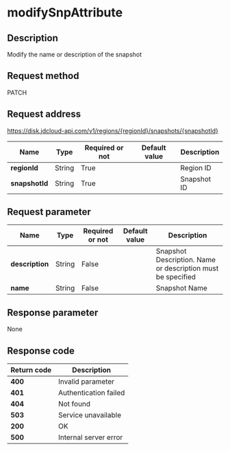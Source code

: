 # modifySnpAttribute


## Description
Modify the name or description of the snapshot

## Request method
PATCH

## Request address
https://disk.jdcloud-api.com/v1/regions/{regionId}/snapshots/{snapshotId}

|Name|Type|Required or not|Default value|Description|
|---|---|---|---|---|
|**regionId**|String|True| |Region ID|
|**snapshotId**|String|True| |Snapshot ID|

## Request parameter
|Name|Type|Required or not|Default value|Description|
|---|---|---|---|---|
|**description**|String|False| |Snapshot Description. Name or description must be specified|
|**name**|String|False| |Snapshot Name|


## Response parameter
None



## Response code
|Return code|Description|
|---|---|
|**400**|Invalid parameter|
|**401**|Authentication failed|
|**404**|Not found|
|**503**|Service unavailable|
|**200**|OK|
|**500**|Internal server error|
